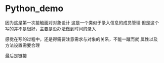 # Python_demo

因为这是第一次接触面对对象设计
这是一个类似于录入信息的成员管理
但是这个写的并不是很好，主要是没办法做到时间的录入

感觉在写的过程中，还是得需要注意需求与对象的关系，不能一蹴而就
属性以及方法设置需要合理

最后是链接
